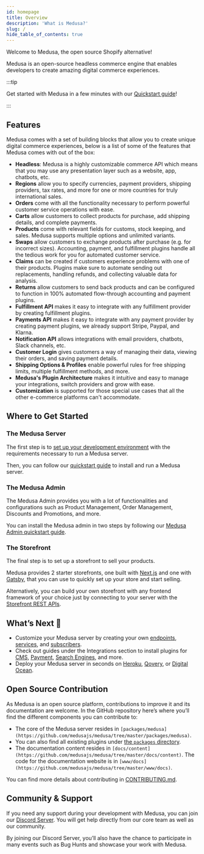 ```yaml
---
id: homepage
title: Overview
description: 'What is Medusa?'
slug: /
hide_table_of_contents: true
---
```


Welcome to Medusa, the open source Shopify alternative!

Medusa is an open-source headless commerce engine that enables developers to create amazing digital commerce experiences.

:::tip

Get started with Medusa in a few minutes with our [Quickstart guide](./quickstart/quick-start.md)!

:::

## Features

Medusa comes with a set of building blocks that allow you to create unique digital commerce experiences, below is a list of some of the features that Medusa comes with out of the box:

- **Headless**: Medusa is a highly customizable commerce API which means that you may use any presentation layer such as a website, app, chatbots, etc.
- **Regions** allow you to specify currencies, payment providers, shipping providers, tax rates, and more for one or more countries for truly international sales.
- **Orders** come with all the functionality necessary to perform powerful customer service operations with ease.
- **Carts** allow customers to collect products for purchase, add shipping details, and complete payments.
- **Products** come with relevant fields for customs, stock keeping, and sales. Medusa supports multiple options and unlimited variants.
- **Swaps** allow customers to exchange products after purchase (e.g. for incorrect sizes). Accounting, payment, and fulfillment plugins handle all the tedious work for you for automated customer service.
- **Claims** can be created if customers experience problems with one of their products. Plugins make sure to automate sending out replacements, handling refunds, and collecting valuable data for analysis.
- **Returns** allow customers to send back products and can be configured to function in 100% automated flow-through accounting and payment plugins.
- **Fulfillment API** makes it easy to integrate with any fulfillment provider by creating fulfillment plugins.
- **Payments API** makes it easy to integrate with any payment provider by creating payment plugins, we already support Stripe, Paypal, and Klarna.
- **Notification API** allows integrations with email providers, chatbots, Slack channels, etc.
- **Customer Login** gives customers a way of managing their data, viewing their orders, and saving payment details.
- **Shipping Options & Profiles** enable powerful rules for free shipping limits, multiple fulfillment methods, and more.
- **Medusa's Plugin Architecture** makes it intuitive and easy to manage your integrations, switch providers and grow with ease.
- **Customization** is supported for those special use cases that all the other e-commerce platforms can't accommodate.

## Where to Get Started

### The Medusa Server

The first step is to [set up your development environment](tutorial/set-up-your-development-environment) with the requirements necessary to run a Medusa server.

Then, you can follow our [quickstart guide](quickstart/quick-start.md) to install and run a Medusa server.

### The Medusa Admin

The Medusa Admin provides you with a lot of functionalities and configurations such as Product Management, Order Management, Discounts and Promotions, and more.

You can install the Medusa admin in two steps by following our [Medusa Admin quickstart guide](admin/quickstart.md).

### The Storefront

The final step is to set up a storefront to sell your products.

Medusa provides 2 starter storefronts, one built with [Next.js](./starters/nextjs-medusa-starter.md) and one with [Gatsby](./starters/gatsby-medusa-starter.md), that you can use to quickly set up your store and start selling.

Alternatively, you can build your own storefront with any frontend framework of your choice just by connecting to your server with the [Storefront REST APIs](https://docs.medusajs.com/api/store/collection).

## What’s Next 🚀

- Customize your Medusa server by creating your own [endpoints](./advanced/backend/endpoints/add-storefront.md), [services](./advanced/backend/services/create-service.md), and [subscribers](./advanced/backend/subscribers/create-subscriber.md).
- Check out guides under the Integrations section to install plugins for [CMS](./add-plugins/strapi.md), [Payment](./add-plugins/stripe.md), [Search Engines](./add-plugins/algolia.md), and more.
- Deploy your Medusa server in seconds on [Heroku](./how-to/deploying-on-heroku.md), [Qovery](./how-to/deploying-on-qovery.md), or [Digital Ocean](./how-to/deploying-on-digital-ocean.md).

## Open Source Contribution

As Medusa is an open source platform, contributions to improve it and its documentation are welcome. In the GitHub repository here’s where you’ll find the different components you can contribute to:

- The core of the Medusa server resides in `[packages/medusa](https://github.com/medusajs/medusa/tree/master/packages/medusa)`.
- You can also find all existing plugins under [the `packages` directory](https://github.com/medusajs/medusa/tree/master/packages).
- The documentation content resides in `[docs/content](https://github.com/medusajs/medusa/tree/master/docs/content)`. The code for the documentation website is in `[www/docs](https://github.com/medusajs/medusa/tree/master/www/docs)`.

You can find more details about contributing in [CONTRIBUTING.md](https://github.com/medusajs/medusa/blob/master/CONTRIBUTING.md).

## Community & Support

If you need any support during your development with Medusa, you can join our [Discord Server](https://discord.gg/medusajs). You will get help directly from our core team as well as our community.

By joining our Discord Server, you’ll also have the chance to participate in many events such as Bug Hunts and showcase your work with Medusa.
